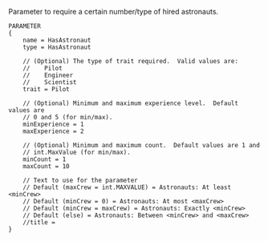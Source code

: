 Parameter to require a certain number/type of hired astronauts.

    PARAMETER
    {
        name = HasAstronaut
        type = HasAstronaut

        // (Optional) The type of trait required.  Valid values are:
        //    Pilot
        //    Engineer
        //    Scientist
        trait = Pilot

        // (Optional) Minimum and maximum experience level.  Default values are
        // 0 and 5 (for min/max).
        minExperience = 1
        maxExperience = 2

        // (Optional) Minimum and maximum count.  Default values are 1 and
        // int.MaxValue (for min/max).
        minCount = 1
        maxCount = 10

        // Text to use for the parameter
        // Default (maxCrew = int.MAXVALUE) = Astronauts: At least <minCrew>
        // Default (minCrew = 0) = Astronauts: At most <maxCrew>
        // Default (minCrew = maxCrew) = Astronauts: Exactly <minCrew>
        // Default (else) = Astronauts: Between <minCrew> and <maxCrew>
        //title =
    }
